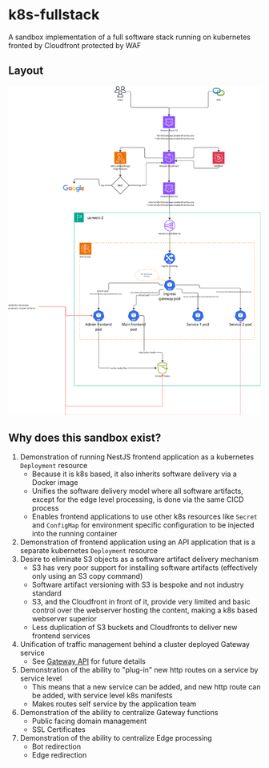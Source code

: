 # k8s-fullstack
A sandbox implementation of a full software stack running on kubernetes fronted by Cloudfront protected by WAF

## Layout
![Architectural Diagram](./doc/architectural-diagram.png)

## Why does this sandbox exist?
1. Demonstration of running NestJS frontend application as a kubernetes `Deployment` resource
   - Because it is k8s based, it also inherits software delivery via a Docker image
   - Unifies the software delivery model where all software artifacts, except for the edge level processing, is done via the same CICD process
   - Enables frontend applications to use other k8s resources like `Secret` and `ConfigMap` for environment specific configuration to be injected into the running container
1. Demonstration of frontend application using an API application that is a separate kubernetes `Deployment` resource
1. Desire to eliminate S3 objects as a software artifact delivery mechanism
   - S3 has very poor support for installing software artifacts (effectively only using an S3 copy command)
   - Software artifact versioning with S3 is bespoke and not industry standard
   - S3, and the Cloudfront in front of it, provide very limited and basic control over the webserver hosting the content, making a k8s based webserver superior
   - Less duplication of S3 buckets and Cloudfronts to deliver new frontend services
1. Unification of traffic management behind a cluster deployed Gateway service
   - See [Gateway API](https://gateway-api.sigs.k8s.io/) for future details
1. Demonstration of the ability to "plug-in" new http routes on a service by service level
   - This means that a new service can be added, and new http route can be added, with service level k8s manifests
   - Makes routes self service by the application team
1. Demonstration of the ability to centralize Gateway functions
   - Public facing domain management
   - SSL Certificates
1. Demonstration of the ability to centralize Edge processing
   - Bot redirection
   - Edge redirection
